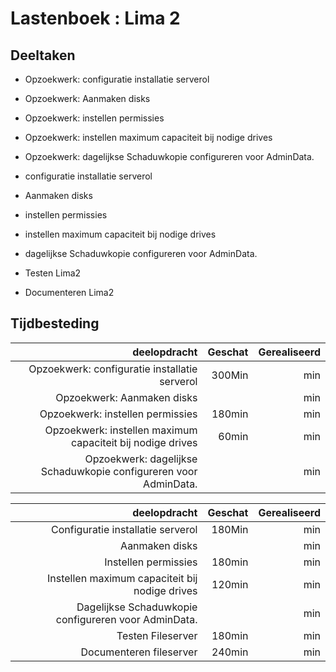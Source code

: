 # Lastenboek : Lima 2


## Deeltaken

- Opzoekwerk: configuratie installatie serverol 
- Opzoekwerk: Aanmaken disks
- Opzoekwerk: instellen permissies
- Opzoekwerk: instellen maximum capaciteit bij nodige drives
- Opzoekwerk: dagelijkse Schaduwkopie configureren voor AdminData.

- configuratie installatie serverol 
- Aanmaken disks
- instellen permissies
- instellen maximum capaciteit bij nodige drives
- dagelijkse Schaduwkopie configureren voor AdminData.
- Testen Lima2
- Documenteren Lima2




## Tijdbesteding

|          deelopdracht              | Geschat | Gerealiseerd |
|---:                                | ---:    | ---:         |
|Opzoekwerk: configuratie installatie serverol    |  300Min     |min  |in |
|Opzoekwerk: Aanmaken disks     |       |min  |in |
|Opzoekwerk: instellen permissies  |  180min     |min  |in |
|Opzoekwerk: instellen maximum capaciteit bij nodige drives |   60min    |min  |in |
|Opzoekwerk: dagelijkse Schaduwkopie configureren voor AdminData. |       |min  |in |

|          deelopdracht              | Geschat | Gerealiseerd |
|---:                                | ---:    | ---:         |
|Configuratie installatie serverol    |  180Min     |min  |in |
|Aanmaken disks     |       |min  |in |
|Instellen permissies  |    180min   |min  |in |
|Instellen maximum capaciteit bij nodige drives | 120min      |min  |in |
|Dagelijkse Schaduwkopie configureren voor AdminData. |       |min  |in |
|Testen Fileserver |    180min   |min  |in |
|Documenteren fileserver|   240min    |min  |in |
